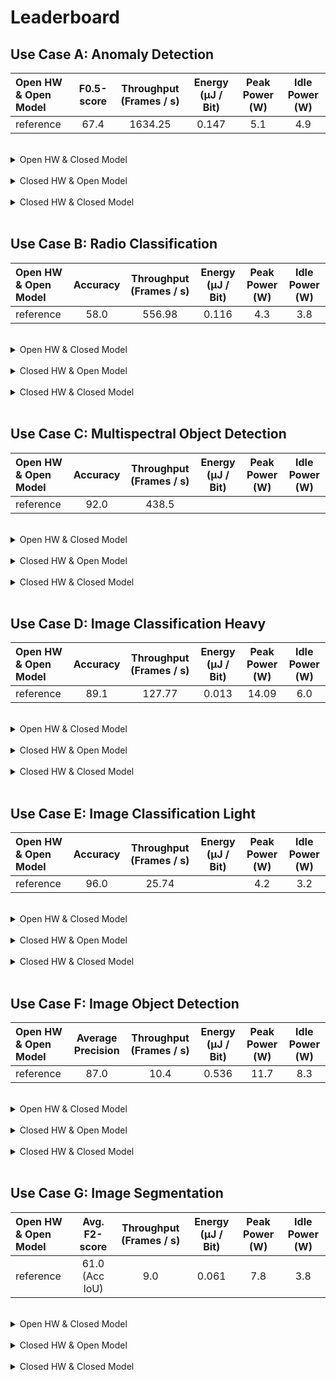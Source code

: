 # Leaderboard


## Use Case A: Anomaly Detection
|  Open HW & Open Model      |  F0.5-score  | Throughput (Frames / s)   | Energy (µJ / Bit)   | Peak Power (W) | Idle Power (W) |
| :-------------------- | :----------: | :-----------------------: | :-----------------: | :------------: | :------------: |
|  reference  | 67.4 | 1634.25 | 0.147 | 5.1 | 4.9 |
<br/>
<details>
<summary>Open HW & Closed Model</summary>

|  Open HW & Closed Model      |  F0.5-score  | Throughput (Frames / s)   | Energy (µJ / Bit)   | Peak Power (W) | Idle Power (W) |
| :-------------------- | :----------: | :-----------------------: | :-----------------: | :------------: | :------------: |
|  reference  | 67.4 | 1634.25 | 0.147 | 5.1 | 4.9 |

</details> 
<br/>
<details>
<summary>Closed HW & Open Model</summary>

|  Closed HW & Open Model      |  F0.5-score  | Throughput (Frames / s)   | Energy (µJ / Bit)   | Peak Power (W) | Idle Power (W) |
| :-------------------- | :----------: | :-----------------------: | :-----------------: | :------------: | :------------: |
|  reference  | 67.4 | 1634.25 | 0.147 | 5.1 | 4.9 |

</details> 
<br/>
<details>
<summary>Closed HW & Closed Model</summary>

|  Closed HW & Closed Model      |  F0.5-score  | Throughput (Frames / s)   | Energy (µJ / Bit)   | Peak Power (W) | Idle Power (W) |
| :-------------------- | :----------: | :-----------------------: | :-----------------: | :------------: | :------------: |
|  reference  | 67.4 | 1634.25 | 0.147 | 5.1 | 4.9 |

</details> 

<br/>

## Use Case B: Radio Classification
|  Open HW & Open Model      |  Accuracy  | Throughput (Frames / s)   | Energy (µJ / Bit)   | Peak Power (W) | Idle Power (W) |
| :-------------------- | :----------: | :-----------------------: | :-----------------: | :------------: | :------------: |
|  reference  | 58.0 | 556.98 | 0.116 | 4.3 | 3.8 |
<br/>
<details>
<summary>Open HW & Closed Model</summary>

|  Open HW & Closed Model      |  Accuracy  | Throughput (Frames / s)   | Energy (µJ / Bit)   | Peak Power (W) | Idle Power (W) |
| :-------------------- | :----------: | :-----------------------: | :-----------------: | :------------: | :------------: |
|  reference  | 58.0 | 556.98 | 0.116 | 4.3 | 3.8 |

</details> 
<br/>
<details>
<summary>Closed HW & Open Model</summary>

|  Closed HW & Open Model      |  Accuracy  | Throughput (Frames / s)   | Energy (µJ / Bit)   | Peak Power (W) | Idle Power (W) |
| :-------------------- | :----------: | :-----------------------: | :-----------------: | :------------: | :------------: |
|  reference  | 58.0 | 556.98 | 0.116 | 4.3 | 3.8 |

</details> 
<br/>
<details>
<summary>Closed HW & Closed Model</summary>

|  Closed HW & Closed Model      |  Accuracy  | Throughput (Frames / s)   | Energy (µJ / Bit)   | Peak Power (W) | Idle Power (W) |
| :-------------------- | :----------: | :-----------------------: | :-----------------: | :------------: | :------------: |
|  reference  | 58.0 | 556.98 | 0.116 | 4.3 | 3.8 |

</details> 

<br/>

## Use Case C: Multispectral Object Detection
|  Open HW & Open Model      |  Accuracy  | Throughput (Frames / s)   | Energy (µJ / Bit)   | Peak Power (W) | Idle Power (W) |
| :-------------------- | :----------: | :-----------------------: | :-----------------: | :------------: | :------------: |
|  reference  | 92.0 | 438.5 |  |  |  |
<br/>
<details>
<summary>Open HW & Closed Model</summary>

|  Open HW & Closed Model      |  Accuracy  | Throughput (Frames / s)   | Energy (µJ / Bit)   | Peak Power (W) | Idle Power (W) |
| :-------------------- | :----------: | :-----------------------: | :-----------------: | :------------: | :------------: |
|  reference  | 92.0 | 438.5 |  |  |  |

</details> 
<br/>
<details>
<summary>Closed HW & Open Model</summary>

|  Closed HW & Open Model      |  Accuracy  | Throughput (Frames / s)   | Energy (µJ / Bit)   | Peak Power (W) | Idle Power (W) |
| :-------------------- | :----------: | :-----------------------: | :-----------------: | :------------: | :------------: |
|  reference  | 92.0 | 438.5 |  |  |  |

</details> 
<br/>
<details>
<summary>Closed HW & Closed Model</summary>

|  Closed HW & Closed Model      |  Accuracy  | Throughput (Frames / s)   | Energy (µJ / Bit)   | Peak Power (W) | Idle Power (W) |
| :-------------------- | :----------: | :-----------------------: | :-----------------: | :------------: | :------------: |
|  reference  | 92.0 | 438.5 |  |  |  |

</details> 

<br/>

## Use Case D: Image Classification Heavy
|  Open HW & Open Model      |  Accuracy  | Throughput (Frames / s)   | Energy (µJ / Bit)   | Peak Power (W) | Idle Power (W) |
| :-------------------- | :----------: | :-----------------------: | :-----------------: | :------------: | :------------: |
|  reference  | 89.1 | 127.77 | 0.013 | 14.09 | 6.0 |
<br/>
<details>
<summary>Open HW & Closed Model</summary>

|  Open HW & Closed Model      |  Accuracy  | Throughput (Frames / s)   | Energy (µJ / Bit)   | Peak Power (W) | Idle Power (W) |
| :-------------------- | :----------: | :-----------------------: | :-----------------: | :------------: | :------------: |
|  reference  | 89.1 | 127.77 | 0.013 | 14.09 | 6.0 |

</details> 
<br/>
<details>
<summary>Closed HW & Open Model</summary>

|  Closed HW & Open Model      |  Accuracy  | Throughput (Frames / s)   | Energy (µJ / Bit)   | Peak Power (W) | Idle Power (W) |
| :-------------------- | :----------: | :-----------------------: | :-----------------: | :------------: | :------------: |
|  reference  | 89.1 | 127.77 | 0.013 | 14.09 | 6.0 |

</details> 
<br/>
<details>
<summary>Closed HW & Closed Model</summary>

|  Closed HW & Closed Model      |  Accuracy  | Throughput (Frames / s)   | Energy (µJ / Bit)   | Peak Power (W) | Idle Power (W) |
| :-------------------- | :----------: | :-----------------------: | :-----------------: | :------------: | :------------: |
|  reference  | 89.1 | 127.77 | 0.013 | 14.09 | 6.0 |

</details> 

<br/>

## Use Case E: Image Classification Light
|  Open HW & Open Model      |  Accuracy  | Throughput (Frames / s)   | Energy (µJ / Bit)   | Peak Power (W) | Idle Power (W) |
| :-------------------- | :----------: | :-----------------------: | :-----------------: | :------------: | :------------: |
|  reference  | 96.0 | 25.74 |  | 4.2 | 3.2 |
<br/>
<details>
<summary>Open HW & Closed Model</summary>

|  Open HW & Closed Model      |  Accuracy  | Throughput (Frames / s)   | Energy (µJ / Bit)   | Peak Power (W) | Idle Power (W) |
| :-------------------- | :----------: | :-----------------------: | :-----------------: | :------------: | :------------: |
|  reference  | 96.0 | 25.74 |  | 4.2 | 3.2 |

</details> 
<br/>
<details>
<summary>Closed HW & Open Model</summary>

|  Closed HW & Open Model      |  Accuracy  | Throughput (Frames / s)   | Energy (µJ / Bit)   | Peak Power (W) | Idle Power (W) |
| :-------------------- | :----------: | :-----------------------: | :-----------------: | :------------: | :------------: |
|  reference  | 96.0 | 25.74 |  | 4.2 | 3.2 |

</details> 
<br/>
<details>
<summary>Closed HW & Closed Model</summary>

|  Closed HW & Closed Model      |  Accuracy  | Throughput (Frames / s)   | Energy (µJ / Bit)   | Peak Power (W) | Idle Power (W) |
| :-------------------- | :----------: | :-----------------------: | :-----------------: | :------------: | :------------: |
|  reference  | 96.0 | 25.74 |  | 4.2 | 3.2 |

</details> 

<br/>

## Use Case F: Image Object Detection
|  Open HW & Open Model      |  Average Precision  | Throughput (Frames / s)   | Energy (µJ / Bit)   | Peak Power (W) | Idle Power (W) |
| :-------------------- | :----------: | :-----------------------: | :-----------------: | :------------: | :------------: |
|  reference  | 87.0 | 10.4 | 0.536 | 11.7 | 8.3 |
<br/>
<details>
<summary>Open HW & Closed Model</summary>

|  Open HW & Closed Model      |  Average Precision  | Throughput (Frames / s)   | Energy (µJ / Bit)   | Peak Power (W) | Idle Power (W) |
| :-------------------- | :----------: | :-----------------------: | :-----------------: | :------------: | :------------: |
|  reference  | 87.0 | 10.4 | 0.536 | 11.7 | 8.3 |

</details> 
<br/>
<details>
<summary>Closed HW & Open Model</summary>

|  Closed HW & Open Model      |  Average Precision  | Throughput (Frames / s)   | Energy (µJ / Bit)   | Peak Power (W) | Idle Power (W) |
| :-------------------- | :----------: | :-----------------------: | :-----------------: | :------------: | :------------: |
|  reference  | 87.0 | 10.4 | 0.536 | 11.7 | 8.3 |

</details> 
<br/>
<details>
<summary>Closed HW & Closed Model</summary>

|  Closed HW & Closed Model      |  Average Precision  | Throughput (Frames / s)   | Energy (µJ / Bit)   | Peak Power (W) | Idle Power (W) |
| :-------------------- | :----------: | :-----------------------: | :-----------------: | :------------: | :------------: |
|  reference  | 87.0 | 10.4 | 0.536 | 11.7 | 8.3 |

</details> 

<br/>

## Use Case G: Image Segmentation
|  Open HW & Open Model      |  Avg. F2-score  | Throughput (Frames / s)   | Energy (µJ / Bit)   | Peak Power (W) | Idle Power (W) |
| :-------------------- | :----------: | :-----------------------: | :-----------------: | :------------: | :------------: |
|  reference  | 61.0 (Acc IoU) | 9.0 | 0.061 | 7.8 | 3.8 |
<br/>
<details>
<summary>Open HW & Closed Model</summary>

|  Open HW & Closed Model      |  Avg. F2-score  | Throughput (Frames / s)   | Energy (µJ / Bit)   | Peak Power (W) | Idle Power (W) |
| :-------------------- | :----------: | :-----------------------: | :-----------------: | :------------: | :------------: |
|  reference  | 61.0 (Acc IoU) | 9.0 | 0.061 | 7.8 | 3.8 |

</details> 
<br/>
<details>
<summary>Closed HW & Open Model</summary>

|  Closed HW & Open Model      |  Avg. F2-score  | Throughput (Frames / s)   | Energy (µJ / Bit)   | Peak Power (W) | Idle Power (W) |
| :-------------------- | :----------: | :-----------------------: | :-----------------: | :------------: | :------------: |
|  reference  | 61.0 (Acc IoU) | 9.0 | 0.061 | 7.8 | 3.8 |

</details> 
<br/>
<details>
<summary>Closed HW & Closed Model</summary>

|  Closed HW & Closed Model      |  Avg. F2-score  | Throughput (Frames / s)   | Energy (µJ / Bit)   | Peak Power (W) | Idle Power (W) |
| :-------------------- | :----------: | :-----------------------: | :-----------------: | :------------: | :------------: |
|  reference  | 61.0 (Acc IoU) | 9.0 | 0.061 | 7.8 | 3.8 |

</details> 

<br/>



